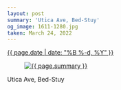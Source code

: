 ```yaml
---
layout: post
summary: 'Utica Ave, Bed-Stuy'
og_image: 1611-1280.jpg
taken: March 24, 2022
---
```


<div class="post">
 <time>
  <a href="/1611">
   {{ page.date | date: "%B %-d, %Y" }}
  </a>
 </time>
 <a href="/1611">
  <figure data-taken="3/24/2022">
   <img alt="{{ page.summary }}" sizes="(min-width: 700px) 50vw, calc(100vw - 2rem)" src="{{ site.assets_url }}/1611-640.jpg" srcset="{{ site.assets_url }}/1611-320.jpg 320w, {{ site.assets_url }}/1611-640.jpg 640w, {{ site.assets_url }}/1611-960.jpg 960w, {{ site.assets_url }}/1611-1280.jpg 1280w"/>
  </figure>
 </a>
 <span>
  Utica Ave, Bed-Stuy
 </span>
</div>
